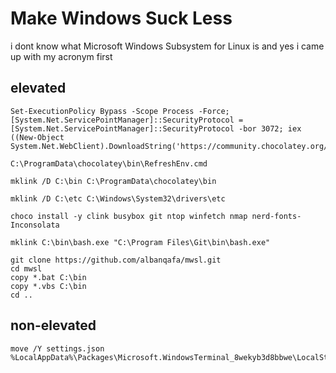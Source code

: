 # Make Windows Suck Less

i dont know what Microsoft Windows Subsystem for Linux is and yes i came up with my acronym first

## elevated
```
Set-ExecutionPolicy Bypass -Scope Process -Force; [System.Net.ServicePointManager]::SecurityProtocol = [System.Net.ServicePointManager]::SecurityProtocol -bor 3072; iex ((New-Object System.Net.WebClient).DownloadString('https://community.chocolatey.org/install.ps1'))

C:\ProgramData\chocolatey\bin\RefreshEnv.cmd

mklink /D C:\bin C:\ProgramData\chocolatey\bin

mklink /D C:\etc C:\Windows\System32\drivers\etc

choco install -y clink busybox git ntop winfetch nmap nerd-fonts-Inconsolata

mklink C:\bin\bash.exe "C:\Program Files\Git\bin\bash.exe"

git clone https://github.com/albanqafa/mwsl.git
cd mwsl
copy *.bat C:\bin
copy *.vbs C:\bin
cd ..

```

## non-elevated
```
move /Y settings.json %LocalAppData%\Packages\Microsoft.WindowsTerminal_8wekyb3d8bbwe\LocalState
```

